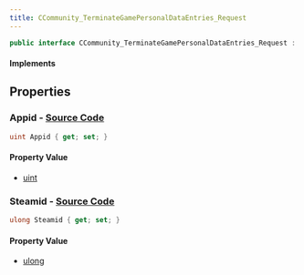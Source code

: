 ```yaml
---
title: CCommunity_TerminateGamePersonalDataEntries_Request
---
```


```csharp
public interface CCommunity_TerminateGamePersonalDataEntries_Request : ITypedProtobuf<CCommunity_TerminateGamePersonalDataEntries_Request>, INativeHandle
```

#### Implements

## Properties

### **Appid** - [Source Code](https://github.com/swiftly-solution/swiftlys2/blob/main/managed/src/SwiftlyS2.Generated/Protobufs/Interfaces/CCommunity_TerminateGamePersonalDataEntries_Request.cs#L13)

```csharp
uint Appid { get; set; }
```

#### Property Value

- [uint](https://learn.microsoft.com/dotnet/api/system.uint32)

### **Steamid** - [Source Code](https://github.com/swiftly-solution/swiftlys2/blob/main/managed/src/SwiftlyS2.Generated/Protobufs/Interfaces/CCommunity_TerminateGamePersonalDataEntries_Request.cs#L16)

```csharp
ulong Steamid { get; set; }
```

#### Property Value

- [ulong](https://learn.microsoft.com/dotnet/api/system.uint64)

